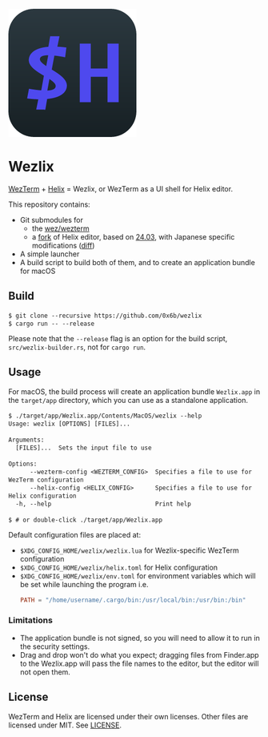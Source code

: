 ![logo](resources/icon_256x256.png)

# Wezlix

[WezTerm](https://wezfurlong.org/wezterm/) + [Helix](https://helix-editor.com/) = Wezlix, or WezTerm as a UI shell for Helix editor.

This repository contains:

- Git submodules for
  - the [wez/wezterm](https://github.com/wez/wezterm/)
  - a [fork](https://github.com/0x6b/helix) of Helix editor, based on [24.03](https://github.com/helix-editor/helix/releases/tag/24.03), with Japanese specific modifications ([diff](https://github.com/helix-editor/helix/compare/24.03...0x6b:helix:japanese-word-boundary))
- A simple launcher
- A build script to build both of them, and to create an application bundle for macOS

## Build

```
$ git clone --recursive https://github.com/0x6b/wezlix
$ cargo run -- --release
```

Please note that the `--release` flag is an option for the build script, `src/wezlix-builder.rs`, not for `cargo run`.

## Usage

For macOS, the build process will create an application bundle `Wezlix.app` in the `target/app` directory, which you can use as a standalone application.

```console
$ ./target/app/Wezlix.app/Contents/MacOS/wezlix --help
Usage: wezlix [OPTIONS] [FILES]...

Arguments:
  [FILES]...  Sets the input file to use

Options:
      --wezterm-config <WEZTERM_CONFIG>  Specifies a file to use for WezTerm configuration
      --helix-config <HELIX_CONFIG>      Specifies a file to use for Helix configuration
  -h, --help                             Print help

$ # or double-click ./target/app/Wezlix.app
```

Default configuration files are placed at:

- `$XDG_CONFIG_HOME/wezlix/wezlix.lua` for Wezlix-specific WezTerm configuration
- `$XDG_CONFIG_HOME/wezlix/helix.toml` for Helix configuration
- `$XDG_CONFIG_HOME/wezlix/env.toml` for environment variables which will be set while launching the program i.e.
  ```toml
  PATH = "/home/username/.cargo/bin:/usr/local/bin:/usr/bin:/bin"
  ```

### Limitations

- The application bundle is not signed, so you will need to allow it to run in the security settings.
- Drag and drop won't do what you expect; dragging files from Finder.app to the Wezlix.app will pass the file names to the editor, but the editor will not open them.

## License

WezTerm and Helix are licensed under their own licenses. Other files are licensed under MIT. See [LICENSE](LICENSE).

